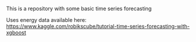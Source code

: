 This is a repository with some basic time series forecasting

Uses energy data available here: https://www.kaggle.com/robikscube/tutorial-time-series-forecasting-with-xgboost
